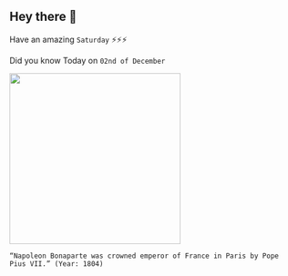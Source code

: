 ## Hey there 👋
Have an amazing `Saturday` ⚡⚡⚡

Did you know Today on `02nd of December`
 
 [<img src="https://ksh.roma.it/sites/default/files/The-Emperor-Napoleon.jpg" width="300" />](https://ksh.roma.it/romanticism/1804#:~:text=On%20the%202nd%20of%20December,the%20authority%20of%20the%20Pontiff.) 
 ```
“Napoleon Bonaparte was crowned emperor of France in Paris by Pope Pius VII.” (Year: 1804)
```
